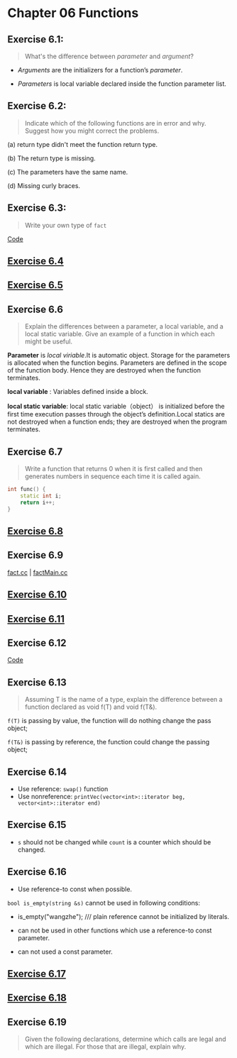 # Chapter 06 Functions

## Exercise 6.1:
> What's the difference between *parameter* and *argument*?

- *Arguments* are the initializers for a function’s *parameter*.

- *Parameters* is local variable declared inside the function parameter list.

## Exercise 6.2:
> Indicate which of the following functions are in error and why. Suggest how you might correct the problems.

(a) return type didn't meet the function return type.

(b) The return type is missing.

(c) The parameters have the same name.

(d) Missing curly braces.

## Exercise 6.3:
> Write your own type of `fact`

[Code](ex06_03.cpp)

## [Exercise 6.4](ex06_04.cpp)

## [Exercise 6.5](ex06_05.cpp)

## Exercise 6.6
> Explain the differences between a parameter, a local variable, and a local static variable. Give an example of a function in which each might be useful.

**Parameter** is *local viriable*.It is automatic object. Storage for the parameters is allocated when the function begins. Parameters are defined in the scope of the function body. Hence they are destroyed when the function terminates.

**local variable** : Variables defined inside a block.

**local static variable**: local static variable（object） is initialized before the first time execution passes through the object’s definition.Local statics are not destroyed when a function ends; they are destroyed when the program terminates.

## Exercise 6.7
> Write a function that returns 0 when it is first called and then generates numbers in sequence each time it is called again.

~~~ cpp
int func() {
    static int i;
    return i++;
}
~~~

## [Exercise 6.8](ex06_08.h)

## Exercise 6.9
[fact.cc](fact.cc) | [factMain.cc](factMain.cc)

## [Exercise 6.10](ex06_10.cc)

## [Exercise 6.11](ex06_11.cpp)

## Exercise 6.12

[Code](ex06_10.cc)

## Exercise 6.13
> Assuming T is the name of a type, explain the difference between a function declared as void f(T) and void f(T&).

`f(T)` is passing by value, the function will do nothing change the pass object;

`f(T&)` is passing by reference, the function could change the passing object;

## Exercise 6.14

- Use reference: `swap()` function
- Use nonreference: `printVec(vector<int>::iterator beg, vector<int>::iterator end)`

## Exercise 6.15
- `s` should not be changed while `count` is a counter which should be changed.

## Exercise 6.16

- Use reference-to const when possible.

`bool is_empty(string &s)` cannot be used in following conditions:

- is_empty("wangzhe");   /// plain reference cannot be initialized by literals.

- can not be used in other functions which use a reference-to const parameter.

- can not used a const parameter.

## [Exercise 6.17](ex06_17.cpp)

## [Exercise 6.18](ex06_18.h)

## Exercise 6.19
> Given the following declarations, determine which calls are legal and which are illegal. For those that are illegal, explain why.


